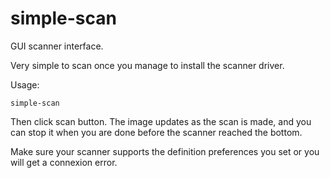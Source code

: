 # simple-scan

GUI scanner interface.

Very simple to scan once you manage to install the scanner driver.

Usage:

    simple-scan

Then click scan button. The image updates as the scan is made,
and you can stop it when you are done before the scanner reached the bottom.

Make sure your scanner supports the definition preferences you set
or you will get a connexion error.
